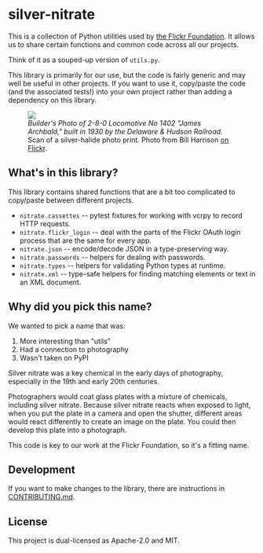 # silver-nitrate

This is a collection of Python utilities used by [the Flickr Foundation](https://www.flickr.org/).
It allows us to share certain functions and common code across all our projects.

Think of it as a souped-up version of `utils.py`.

This library is primarily for our use, but the code is fairly generic and may well be useful in other projects.
If you want to use it, copy/paste the code (and the associated tests!) into your own project rather than adding a dependency on this library.

<figure>
  <a href="https://www.flickr.com/photos/podsville/3912488857">
    <img src="https://live.staticflickr.com/3438/3912488857_78a5103b69_c_d.jpg">
  </a>
  <figcaption>
    <em>Builder's Photo of 2-8-0 Locomotive No 1402 "James Archbald," built in 1930 by the Delaware & Hudson Railroad.</em>
    Scan of a silver-halide photo print.
    Photo from Bill Harrison <a href="https://www.flickr.com/photos/podsville/3912488857">on Flickr</a>.
  </figcaption>
</figure>

## What's in this library?

This library contains shared functions that are a bit too complicated to copy/paste between different projects.

*   `nitrate.cassettes` -- pytest fixtures for working with vcrpy to record HTTP requests.
*   `nitrate.flickr_login` -- deal with the parts of the Flickr OAuth login process that are the same for every app.
*   `nitrate.json` -- encode/decode JSON in a type-preserving way.
*   `nitrate.passwords` -- helpers for dealing with passwords.
*   `nitrate.types` -- helpers for validating Python types at runtime.
*   `nitrate.xml` -- type-safe helpers for finding matching elements or text in an XML document.

## Why did you pick this name?

We wanted to pick a name that was:

1.  More interesting than "utils"
2.  Had a connection to photography
3.  Wasn't taken on PyPI

Silver nitrate was a key chemical in the early days of photography, especially in the 19th and early 20th centuries.

Photographers would coat glass plates with a mixture of chemicals, including silver nitrate.
Because silver nitrate reacts when exposed to light, when you put the plate in a camera and open the shutter, different areas would react differently to create an image on the plate.
You could then develop this plate into a photograph.

This code is key to our work at the Flickr Foundation, so it's a fitting name.

## Development

If you want to make changes to the library, there are instructions in [CONTRIBUTING.md](./CONTRIBUTING.md).

## License

This project is dual-licensed as Apache-2.0 and MIT.
